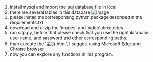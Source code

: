 1. install mysql and import the .sql database file in local
2. there are several tables in this database ![image](https://github.com/Exuan148/Exuan148-Short_Video_based_english_learning_system/assets/77487009/f018036f-500f-4cc1-a58e-3f6b69b71eb3)
3. please install the corresponding python package described in the requirements.txt
4. download and unzip the 'images' and 'video' directories
5. run srtp.py, before that please check that you use the right database user name, and password and other corresponding paths.
6. than execute the "主页.html", I suggest using Microsoft Edge and Chrome browser
7. now you can explore any functions in this program.
